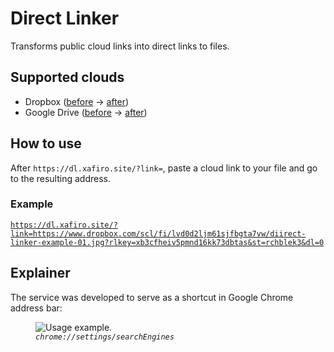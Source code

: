 # Direct Linker

Transforms public cloud links into direct links to files.

## Supported clouds

- Dropbox ([before](https://www.dropbox.com/scl/fi/lvd0d2ljm61sjfbgta7vw/diirect-linker-example-01.jpg?rlkey=xb3cfheiv5pmnd16kk73dbtas&st=rchblek3&dl=0) → [after](https://dl.dropboxusercontent.com/scl/fi/lvd0d2ljm61sjfbgta7vw/diirect-linker-example-01.jpg?rlkey=xb3cfheiv5pmnd16kk73dbtas))
- Google Drive ([before](https://drive.google.com/file/d/1ijGAbf2rpYILCoEs8X-MfIVFrFXY6kW6/view?usp=drive_link) → [after](https://drive.usercontent.google.com/download?id=1ijGAbf2rpYILCoEs8X-MfIVFrFXY6kW6&authuser=0))

## How to use

After `https://dl.xafiro.site/?link=`, paste a cloud link to your file and go to the resulting address.

### Example

[`https://dl.xafiro.site/?link=https://www.dropbox.com/scl/fi/lvd0d2ljm61sjfbgta7vw/diirect-linker-example-01.jpg?rlkey=xb3cfheiv5pmnd16kk73dbtas&st=rchblek3&dl=0`](https://dl.xafiro.site/?link=https://www.dropbox.com/scl/fi/lvd0d2ljm61sjfbgta7vw/diirect-linker-example-01.jpg?rlkey=xb3cfheiv5pmnd16kk73dbtas&st=rchblek3&dl=0)

## Explainer

The service was developed to serve as a shortcut in Google Chrome address bar:

<figure>
  <img src="https://dl.dropboxusercontent.com/scl/fi/n8lg12ylr8vn5im5gi19m/direct-linker-chrome.png?rlkey=vbibqkrw4gs46gv62vhth63y3" alt="Usage example." />
  <figcaption><i><code>chrome://settings/searchEngines</code></i></figcaption>
</figure>
